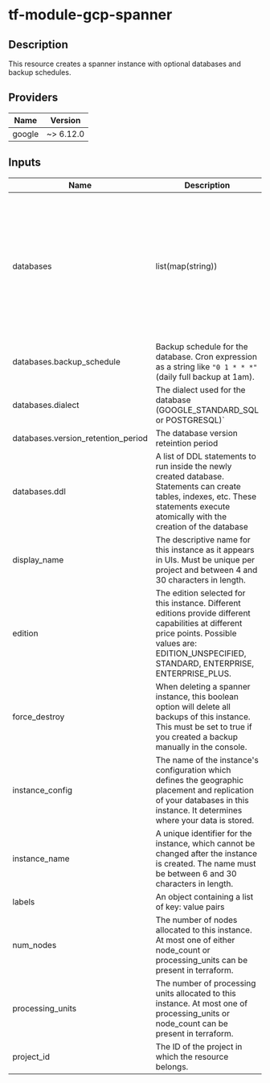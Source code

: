 # tf-module-gcp-spanner

## Description

This resource creates a spanner instance with optional databases and backup schedules.

## Providers

| Name | Version |
|------|---------|
| google | ~> 6.12.0 |

## Inputs

| Name | Description | Type | Default | Required |
|------|-------------|------|---------|:-----:|
| databases | list(map(string)) | The list of the database names and dialects, which cannot be changed after creation. Values are of the form `[a-z][-a-z0-9]*[a-z0-9]` | [] | yes |
| databases.backup_schedule | Backup schedule for the database. Cron expression as a string like `"0 1 * * *"` (daily full backup at 1am). | string | "" | no |
| databases.dialect | The dialect used for the database (GOOGLE_STANDARD_SQL or POSTGRESQL)` | string | GOOGLE_STANDARD_SQL | no
| databases.version_retention_period | The database version reteintion period | string | 7d | no
| databases.ddl | A list of DDL statements to run inside the newly created database. Statements can create tables, indexes, etc. These statements execute atomically with the creation of the database | list | [] | no
| display\_name | The descriptive name for this instance as it appears in UIs. Must be unique per project and between 4 and 30 characters in length. | string | n/a | yes |
| edition | The edition selected for this instance. Different editions provide different capabilities at different price points. Possible values are: EDITION_UNSPECIFIED, STANDARD, ENTERPRISE, ENTERPRISE_PLUS. | string | STANDARD | yes |
| force\_destroy | When deleting a spanner instance, this boolean option will delete all backups of this instance. This must be set to true if you created a backup manually in the console. | bool | true | no |
| instance\_config | The name of the instance's configuration which defines the geographic placement and replication of your databases in this instance. It determines where your data is stored. | string | "regional-europe-west1" | no |
| instance\_name | A unique identifier for the instance, which cannot be changed after the instance is created. The name must be between 6 and 30 characters in length. | string | n/a | yes |
| labels | An object containing a list of key: value pairs | map(string) | { "created" = "terraform" } | no |
| num\_nodes | The number of nodes allocated to this instance. At most one of either node_count or processing_units can be present in terraform. | string | null | no |
| processing\_units | The number of processing units allocated to this instance. At most one of processing_units or node_count can be present in terraform. | string | null | no |
| project\_id | The ID of the project in which the resource belongs. | string | n/a | yes |

